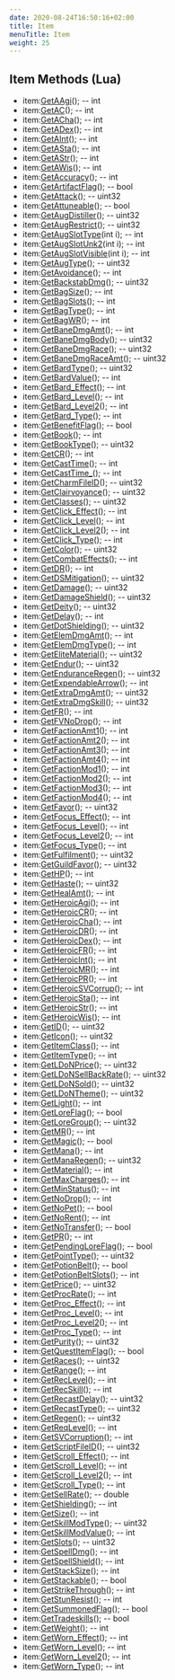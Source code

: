 ```yaml
---
date: 2020-08-24T16:50:16+02:00
title: Item
menuTitle: Item
weight: 25
---
```


## Item Methods (Lua)
- item:[GetAAgi](getaagi)(); -- int
- item:[GetAC](getac)(); -- int
- item:[GetACha](getacha)(); -- int
- item:[GetADex](getadex)(); -- int
- item:[GetAInt](getaint)(); -- int
- item:[GetASta](getasta)(); -- int
- item:[GetAStr](getastr)(); -- int
- item:[GetAWis](getawis)(); -- int
- item:[GetAccuracy](getaccuracy)(); -- int
- item:[GetArtifactFlag](getartifactflag)(); -- bool
- item:[GetAttack](getattack)(); -- uint32
- item:[GetAttuneable](getattuneable)(); -- bool
- item:[GetAugDistiller](getaugdistiller)(); -- uint32
- item:[GetAugRestrict](getaugrestrict)(); -- uint32
- item:[GetAugSlotType](getaugslottype)(int i); -- int
- item:[GetAugSlotUnk2](getaugslotunk2)(int i); -- int
- item:[GetAugSlotVisible](getaugslotvisible)(int i); -- int
- item:[GetAugType](getaugtype)(); -- uint32
- item:[GetAvoidance](getavoidance)(); -- int
- item:[GetBackstabDmg](getbackstabdmg)(); -- uint32
- item:[GetBagSize](getbagsize)(); -- int
- item:[GetBagSlots](getbagslots)(); -- int
- item:[GetBagType](getbagtype)(); -- int
- item:[GetBagWR](getbagwr)(); -- int
- item:[GetBaneDmgAmt](getbanedmgamt)(); -- int
- item:[GetBaneDmgBody](getbanedmgbody)(); -- uint32
- item:[GetBaneDmgRace](getbanedmgrace)(); -- uint32
- item:[GetBaneDmgRaceAmt](getbanedmgraceamt)(); -- uint32
- item:[GetBardType](getbardtype)(); -- uint32
- item:[GetBardValue](getbardvalue)(); -- int
- item:[GetBard_Effect](getbard_effect)(); -- int
- item:[GetBard_Level](getbard_level)(); -- int
- item:[GetBard_Level2](getbard_level2)(); -- int
- item:[GetBard_Type](getbard_type)(); -- int
- item:[GetBenefitFlag](getbenefitflag)(); -- bool
- item:[GetBook](getbook)(); -- int
- item:[GetBookType](getbooktype)(); -- uint32
- item:[GetCR](getcr)(); -- int
- item:[GetCastTime](getcasttime)(); -- int
- item:[GetCastTime_](getcasttime_)(); -- int
- item:[GetCharmFileID](getcharmfileid)(); -- uint32
- item:[GetClairvoyance](getclairvoyance)(); -- uint32
- item:[GetClasses](getclasses)(); -- uint32
- item:[GetClick_Effect](getclick_effect)(); -- int
- item:[GetClick_Level](getclick_level)(); -- int
- item:[GetClick_Level2](getclick_level2)(); -- int
- item:[GetClick_Type](getclick_type)(); -- int
- item:[GetColor](getcolor)(); -- uint32
- item:[GetCombatEffects](getcombateffects)(); -- int
- item:[GetDR](getdr)(); -- int
- item:[GetDSMitigation](getdsmitigation)(); -- uint32
- item:[GetDamage](getdamage)(); -- uint32
- item:[GetDamageShield](getdamageshield)(); -- uint32
- item:[GetDeity](getdeity)(); -- uint32
- item:[GetDelay](getdelay)(); -- int
- item:[GetDotShielding](getdotshielding)(); -- uint32
- item:[GetElemDmgAmt](getelemdmgamt)(); -- int
- item:[GetElemDmgType](getelemdmgtype)(); -- int
- item:[GetEliteMaterial](getelitematerial)(); -- uint32
- item:[GetEndur](getendur)(); -- uint32
- item:[GetEnduranceRegen](getenduranceregen)(); -- uint32
- item:[GetExpendableArrow](getexpendablearrow)(); -- int
- item:[GetExtraDmgAmt](getextradmgamt)(); -- uint32
- item:[GetExtraDmgSkill](getextradmgskill)(); -- uint32
- item:[GetFR](getfr)(); -- int
- item:[GetFVNoDrop](getfvnodrop)(); -- int
- item:[GetFactionAmt1](getfactionamt1)(); -- int
- item:[GetFactionAmt2](getfactionamt2)(); -- int
- item:[GetFactionAmt3](getfactionamt3)(); -- int
- item:[GetFactionAmt4](getfactionamt4)(); -- int
- item:[GetFactionMod1](getfactionmod1)(); -- int
- item:[GetFactionMod2](getfactionmod2)(); -- int
- item:[GetFactionMod3](getfactionmod3)(); -- int
- item:[GetFactionMod4](getfactionmod4)(); -- int
- item:[GetFavor](getfavor)(); -- uint32
- item:[GetFocus_Effect](getfocus_effect)(); -- int
- item:[GetFocus_Level](getfocus_level)(); -- int
- item:[GetFocus_Level2](getfocus_level2)(); -- int
- item:[GetFocus_Type](getfocus_type)(); -- int
- item:[GetFulfilment](getfulfilment)(); -- uint32
- item:[GetGuildFavor](getguildfavor)(); -- uint32
- item:[GetHP](gethp)(); -- int
- item:[GetHaste](gethaste)(); -- uint32
- item:[GetHealAmt](gethealamt)(); -- int
- item:[GetHeroicAgi](getheroicagi)(); -- int
- item:[GetHeroicCR](getheroiccr)(); -- int
- item:[GetHeroicCha](getheroiccha)(); -- int
- item:[GetHeroicDR](getheroicdr)(); -- int
- item:[GetHeroicDex](getheroicdex)(); -- int
- item:[GetHeroicFR](getheroicfr)(); -- int
- item:[GetHeroicInt](getheroicint)(); -- int
- item:[GetHeroicMR](getheroicmr)(); -- int
- item:[GetHeroicPR](getheroicpr)(); -- int
- item:[GetHeroicSVCorrup](getheroicsvcorrup)(); -- int
- item:[GetHeroicSta](getheroicsta)(); -- int
- item:[GetHeroicStr](getheroicstr)(); -- int
- item:[GetHeroicWis](getheroicwis)(); -- int
- item:[GetID](getid)(); -- uint32
- item:[GetIcon](geticon)(); -- uint32
- item:[GetItemClass](getitemclass)(); -- int
- item:[GetItemType](getitemtype)(); -- int
- item:[GetLDoNPrice](getldonprice)(); -- uint32
- item:[GetLDoNSellBackRate](getldonsellbackrate)(); -- uint32
- item:[GetLDoNSold](getldonsold)(); -- uint32
- item:[GetLDoNTheme](getldontheme)(); -- uint32
- item:[GetLight](getlight)(); -- int
- item:[GetLoreFlag](getloreflag)(); -- bool
- item:[GetLoreGroup](getloregroup)(); -- uint32
- item:[GetMR](getmr)(); -- int
- item:[GetMagic](getmagic)(); -- bool
- item:[GetMana](getmana)(); -- int
- item:[GetManaRegen](getmanaregen)(); -- uint32
- item:[GetMaterial](getmaterial)(); -- int
- item:[GetMaxCharges](getmaxcharges)(); -- int
- item:[GetMinStatus](getminstatus)(); -- int
- item:[GetNoDrop](getnodrop)(); -- int
- item:[GetNoPet](getnopet)(); -- bool
- item:[GetNoRent](getnorent)(); -- int
- item:[GetNoTransfer](getnotransfer)(); -- bool
- item:[GetPR](getpr)(); -- int
- item:[GetPendingLoreFlag](getpendingloreflag)(); -- bool
- item:[GetPointType](getpointtype)(); -- uint32
- item:[GetPotionBelt](getpotionbelt)(); -- bool
- item:[GetPotionBeltSlots](getpotionbeltslots)(); -- int
- item:[GetPrice](getprice)(); -- uint32
- item:[GetProcRate](getprocrate)(); -- int
- item:[GetProc_Effect](getproc_effect)(); -- int
- item:[GetProc_Level](getproc_level)(); -- int
- item:[GetProc_Level2](getproc_level2)(); -- int
- item:[GetProc_Type](getproc_type)(); -- int
- item:[GetPurity](getpurity)(); -- uint32
- item:[GetQuestItemFlag](getquestitemflag)(); -- bool
- item:[GetRaces](getraces)(); -- uint32
- item:[GetRange](getrange)(); -- int
- item:[GetRecLevel](getreclevel)(); -- int
- item:[GetRecSkill](getrecskill)(); -- int
- item:[GetRecastDelay](getrecastdelay)(); -- uint32
- item:[GetRecastType](getrecasttype)(); -- uint32
- item:[GetRegen](getregen)(); -- uint32
- item:[GetReqLevel](getreqlevel)(); -- int
- item:[GetSVCorruption](getsvcorruption)(); -- int
- item:[GetScriptFileID](getscriptfileid)(); -- uint32
- item:[GetScroll_Effect](getscroll_effect)(); -- int
- item:[GetScroll_Level](getscroll_level)(); -- int
- item:[GetScroll_Level2](getscroll_level2)(); -- int
- item:[GetScroll_Type](getscroll_type)(); -- int
- item:[GetSellRate](getsellrate)(); -- double
- item:[GetShielding](getshielding)(); -- int
- item:[GetSize](getsize)(); -- int
- item:[GetSkillModType](getskillmodtype)(); -- uint32
- item:[GetSkillModValue](getskillmodvalue)(); -- int
- item:[GetSlots](getslots)(); -- uint32
- item:[GetSpellDmg](getspelldmg)(); -- int
- item:[GetSpellShield](getspellshield)(); -- int
- item:[GetStackSize](getstacksize)(); -- int
- item:[GetStackable](getstackable)(); -- bool
- item:[GetStrikeThrough](getstrikethrough)(); -- int
- item:[GetStunResist](getstunresist)(); -- int
- item:[GetSummonedFlag](getsummonedflag)(); -- bool
- item:[GetTradeskills](gettradeskills)(); -- bool
- item:[GetWeight](getweight)(); -- int
- item:[GetWorn_Effect](getworn_effect)(); -- int
- item:[GetWorn_Level](getworn_level)(); -- int
- item:[GetWorn_Level2](getworn_level2)(); -- int
- item:[GetWorn_Type](getworn_type)(); -- int